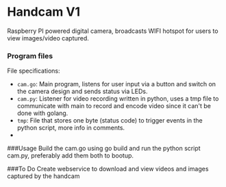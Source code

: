 # Handcam V1

Raspberry PI powered digital camera, broadcasts WIFI hotspot for users to view images/video captured.

### Program files

File specifications:

* `cam.go`: Main program, listens for user input via a button and switch on the camera design and sends status via LEDs.
* `cam.py`: Listener for video recording written in python, uses a tmp file to communicate with main to record and encode video since it can't be done with golang.
* `tmp`: File that stores one byte (status code) to trigger events in the python script, more info in comments.
* 
###Usage
 Build the cam.go using go build and run the python script cam.py, preferably add them both to bootup.

###To Do
 Create webservice to download and view videos and images captured by the handcam
